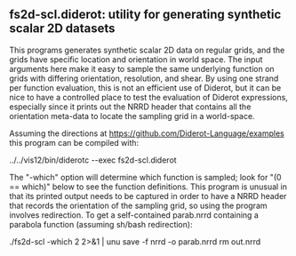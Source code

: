 ## fs2d-scl.diderot: utility for generating synthetic scalar 2D datasets

This programs generates synthetic scalar 2D data on regular grids, and
the grids have specific location and orientation in world space.
The input arguments here make it easy to sample the same underlying
function on grids with differing orientation, resolution, and shear.
By using one strand per function evaluation, this is not an efficient
use of Diderot, but it can be nice to have a controlled place to test
the evaluation of Diderot expressions, especially since it prints out
the NRRD header that contains all the orientation meta-data to locate
the sampling grid in a world-space.

Assuming the directions at https://github.com/Diderot-Language/examples
this program can be compiled with:

../../vis12/bin/diderotc --exec fs2d-scl.diderot

The "-which" option will determine which function is sampled; look
for "(0 == which)" below to see the function definitions.
This program is unusual in that its printed output needs to be captured
in order to have a NRRD header that records the orientation of the
sampling grid, so using the program involves redirection.  To
get a self-contained parab.nrrd containing a parabola function
(assuming sh/bash redirection):

./fs2d-scl -which 2  2>&1 | unu save -f nrrd -o parab.nrrd
rm out.nrrd

